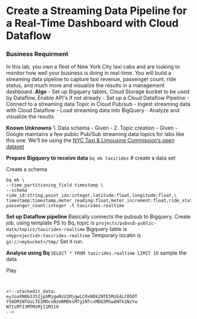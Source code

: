 # Create a Streaming Data Pipeline for a Real-Time Dashboard with Cloud Dataflow

### Business Requirment 
In this lab, you own a fleet of New York City taxi cabs and are looking to monitor how well your business is doing in real-time. You will build a streaming data pipeline to capture taxi revenue, passenger count, ride status, and much more and visualize the results in a management dashboard. 
**Algo** 
	-  Set up Bigquery tables, Cloud Storage bucket to be used by Dataflow,  Enable API's if not already
	-  Set up a Cloud Dataflow Pipeline
	-   Connect to a streaming data Topic in Cloud Pub/sub
	-   Ingest streaming data with Cloud Dataflow
	-   Load streaming data into BigQuery
	-   Analyze and visualize the results

**Known Unknowns**
	1. Data schema  - Given - 
	2. Topic creation - Given -  Google maintains a few public Pub/Sub streaming data topics for labs like this one. We'll be using the [NYC Taxi & Limousine Commission’s open dataset](https://data.cityofnewyork.us/) 

**Prepare Bigquery to receive data**
`bq mk taxirides` # create a data set

Create a schema
```
bq mk \
--time_partitioning_field timestamp \
--schema ride_id:string,point_idx:integer,latitude:float,longitude:float,\
timestamp:timestamp,meter_reading:float,meter_increment:float,ride_status:string,\
passenger_count:integer -t taxirides.realtime
```  
**Set up Dataflow pipeline**
Basically connects the pubsub to Bigquery. 
Create job, using template PS to Bq,  topic is `projects/pubsub-public-data/topics/taxirides-realtime`  Bigquery table is `<myprojectid>:taxirides.realtime` Temporary locatin is `gs://<mybucket>/tmp/` Set it run. 


**Analyse using Bq**
`SELECT * FROM taxirides.realtime LIMIT 10` sample the data

Play
```


<!--stackedit_data:
eyJoaXN0b3J5IjpbMjgwNzU1MjgwLC0xNDk2NTE5MzE4LC05OT
Y5ODM1NTUsLTE1MDcxNzU0MDksMTg1NTcxMDQ3MSw0NTk2NzYw
NTIsMTI3MTMzMjI1M119
-->